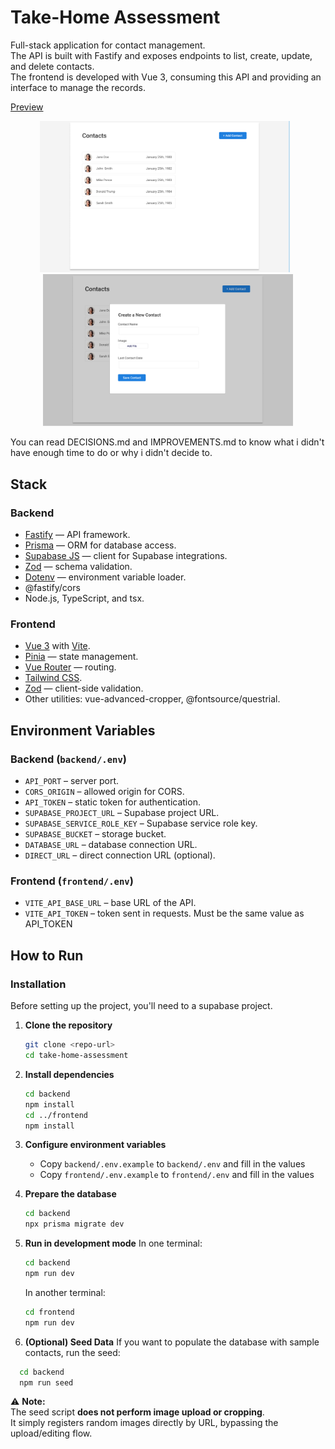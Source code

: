 # Take-Home Assessment

Full-stack application for contact management.  
The API is built with Fastify and exposes endpoints to list, create, update, and delete contacts.  
The frontend is developed with Vue 3, consuming this API and providing an interface to manage the records.

[Preview](https://youtu.be/fu4JJydWcfQ)

<div align="center">
  <img src="reference-1.png" alt="Application Screenshot 1" width="400" style="margin-right:  10px;">
  <img src="reference-2.png" alt="Application Screenshot 2" width="400">
</div>

You can read DECISIONS.md and IMPROVEMENTS.md to know what i didn't have enough time to do or why i didn't decide to.

## Stack

### Backend
- [Fastify](https://fastify.dev) — API framework.  
- [Prisma](https://www.prisma.io/) — ORM for database access.  
- [Supabase JS](https://supabase.com/docs/reference/javascript) — client for Supabase integrations.  
- [Zod](https://zod.dev) — schema validation.  
- [Dotenv](https://github.com/motdotla/dotenv) — environment variable loader.  
- @fastify/cors  
- Node.js, TypeScript, and tsx.  

### Frontend
- [Vue 3](https://vuejs.org/) with [Vite](https://vitejs.dev).  
- [Pinia](https://pinia.vuejs.org/) — state management.  
- [Vue Router](https://router.vuejs.org/) — routing.  
- [Tailwind CSS](https://tailwindcss.com/).  
- [Zod](https://zod.dev) — client-side validation.  
- Other utilities: vue-advanced-cropper, @fontsource/questrial.  

## Environment Variables

### Backend (`backend/.env`)
- `API_PORT` – server port.  
- `CORS_ORIGIN` – allowed origin for CORS.  
- `API_TOKEN` – static token for authentication.  
- `SUPABASE_PROJECT_URL` – Supabase project URL.  
- `SUPABASE_SERVICE_ROLE_KEY` – Supabase service role key.  
- `SUPABASE_BUCKET` – storage bucket.  
- `DATABASE_URL` – database connection URL.  
- `DIRECT_URL` – direct connection URL (optional).  

### Frontend (`frontend/.env`)
- `VITE_API_BASE_URL` – base URL of the API.  
- `VITE_API_TOKEN` – token sent in requests. Must be the same value as API_TOKEN 

## How to Run

### Installation

Before setting up the project, you'll need to a supabase project.

1. **Clone the repository**
   ```bash
   git clone <repo-url>
   cd take-home-assessment
   ```

2. **Install dependencies**
   ```bash
   cd backend
   npm install
   cd ../frontend
   npm install
   ```

3. **Configure environment variables**
   - Copy `backend/.env.example` to `backend/.env` and fill in the values
   - Copy `frontend/.env.example` to `frontend/.env` and fill in the values

4. **Prepare the database**
   ```bash
   cd backend
   npx prisma migrate dev
   ```

5. **Run in development mode**
   In one terminal:
   ```bash
   cd backend
   npm run dev
   ```

   In another terminal:
   ```bash
   cd frontend
   npm run dev
   ```

6. **(Optional) Seed Data**
  If you want to populate the database with sample contacts, run the seed:
  ```bash
    cd backend
    npm run seed
  ```

⚠️ **Note:**  
The seed script **does not perform image upload or cropping**.  
It simply registers random images directly by URL, bypassing the upload/editing flow.
